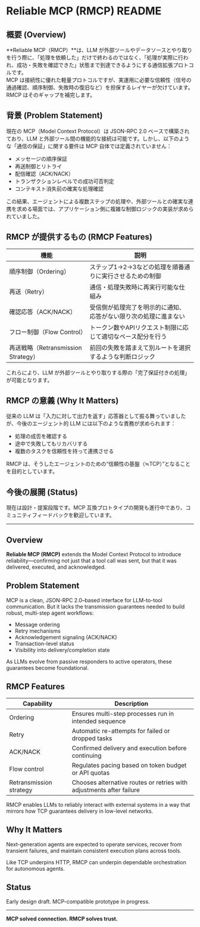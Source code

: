 # Reliable MCP (RMCP) README

## 概要 (Overview)
**Reliable MCP（RMCP）**は、LLM が外部ツールやデータソースとやり取りを行う際に、「処理を依頼した」だけで終わるのではなく、「処理が実際に行われ、成功・失敗を確認できた」状態まで到達できるようにする通信拡張プロトコルです。  
MCP は接続性に優れた軽量プロトコルですが、実運用に必要な信頼性（信号の通過確認、順序制御、失敗時の復旧など）を担保するレイヤーが欠けています。RMCP はそのギャップを補完します。

## 背景 (Problem Statement)
現在の MCP（Model Context Protocol）は JSON-RPC 2.0 ベースで構築されており、LLM と外部ツール間の機能的な接続は可能です。しかし、以下のような「通信の保証」に関する要件は MCP 自体では定義されていません：

- メッセージの順序保証
- 再送制御とリトライ
- 配信確認（ACK/NACK）
- トランザクションレベルでの成功可否判定
- コンテキスト消失前の確実な処理確認

この結果、エージェントによる複数ステップの処理や、外部ツールとの確実な連携を求める場面では、アプリケーション側に複雑な制御ロジックの実装が求められていました。

## RMCP が提供するもの (RMCP Features)

| 機能                         | 説明                                                                 |
|------------------------------|----------------------------------------------------------------------|
| 順序制御（Ordering）        | ステップ1→2→3などの処理を順番通りに実行させるための制御             |
| 再送（Retry）               | 通信・処理失敗時に再実行可能な仕組み                                |
| 確認応答（ACK/NACK）        | 受信側が処理完了を明示的に通知、応答がない限り次の処理に進まない     |
| フロー制御（Flow Control） | トークン数やAPIリクエスト制限に応じて適切なペース配分を行う           |
| 再送戦略（Retransmission Strategy） | 前回の失敗を踏まえて別ルートを選択するような判断ロジック        |

これらにより、LLM が外部ツールとやり取りする際の「完了保証付きの処理」が可能となります。

## RMCP の意義 (Why It Matters)
従来の LLM は「入力に対して出力を返す」応答器として振る舞っていましたが、今後のエージェント的 LLM には以下のような責務が求められます：

- 処理の成否を確認する
- 途中で失敗してもリカバリする
- 複数のタスクを信頼性を持って連携させる

RMCP は、そうしたエージェントのための“信頼性の基盤（≒TCP）”となることを目的としています。

## 今後の展開 (Status)
現在は設計・提案段階です。MCP 互換プロトタイプの開発も進行中であり、コミュニティフィードバックを歓迎しています。

---

## Overview
**Reliable MCP (RMCP)** extends the Model Context Protocol to introduce reliability—confirming not just that a tool call was sent, but that it was delivered, executed, and acknowledged.

## Problem Statement
MCP is a clean, JSON-RPC 2.0–based interface for LLM-to-tool communication. But it lacks the transmission guarantees needed to build robust, multi-step agent workflows:

- Message ordering
- Retry mechanisms
- Acknowledgement signaling (ACK/NACK)
- Transaction-level status
- Visibility into delivery/completion state

As LLMs evolve from passive responders to active operators, these guarantees become foundational.

## RMCP Features

| Capability               | Description                                                              |
|--------------------------|---------------------------------------------------------------------------|
| Ordering                 | Ensures multi-step processes run in intended sequence                     |
| Retry                    | Automatic re-attempts for failed or dropped tasks                         |
| ACK/NACK                 | Confirmed delivery and execution before continuing                        |
| Flow control             | Regulates pacing based on token budget or API quotas                      |
| Retransmission strategy  | Chooses alternative routes or retries with adjustments after failure       |

RMCP enables LLMs to reliably interact with external systems in a way that mirrors how TCP guarantees delivery in low-level networks.

## Why It Matters
Next-generation agents are expected to operate services, recover from transient failures, and maintain consistent execution plans across tools.

Like TCP underpins HTTP, RMCP can underpin dependable orchestration for autonomous agents.

## Status
Early design draft. MCP-compatible prototype in progress.

---

**MCP solved connection. RMCP solves trust.**
